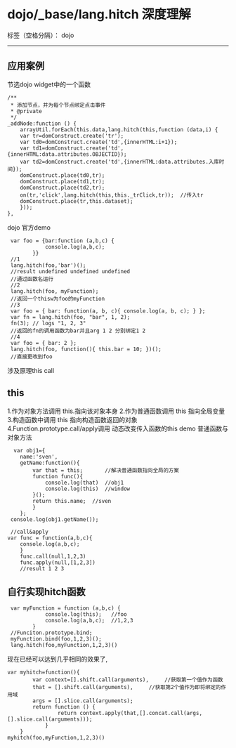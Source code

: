 ﻿# dojo/_base/lang.hitch 深度理解

标签（空格分隔）： dojo

---
## 应用案例
节选dojo widget中的一个函数
```.javascript
/**
 * 添加节点，并为每个节点绑定点击事件
 * @private
 */
_addNode:function () {
    arrayUtil.forEach(this.data,lang.hitch(this,function (data,i) {
    var tr=domConstruct.create('tr');
    var td0=domConstruct.create('td',{innerHTML:i+1});
    var td1=domConstruct.create('td',{innerHTML:data.attributes.OBJECTID});
    var td2=domConstruct.create('td',{innerHTML:data.attributes.入库时间});
    domConstruct.place(td0,tr);
    domConstruct.place(td1,tr);
    domConstruct.place(td2,tr);
    on(tr,'click',lang.hitch(this,this._trClick,tr));  //传入tr
    domConstruct.place(tr,this.dataset);
    }));
},
```

dojo 官方demo
```.javascript
 var foo = {bar:function (a,b,c) {
            console.log(a,b,c);
        }}
 //1
 lang.hitch(foo,'bar')(); 
 //result undefined undefined undefined
 //通过函数名运行
 //2
 lang.hitch(foo, myFunction);
 //返回一个thisw为foo的myFunction
 //3
 var foo = { bar: function(a, b, c){ console.log(a, b, c); } };
 var fn = lang.hitch(foo, "bar", 1, 2);
 fn(3); // logs "1, 2, 3"
 //返回的fn的调用函数为bar并且arg 1 2 分别绑定1 2
 //4
 var foo = { bar: 2 };
 lang.hitch(foo, function(){ this.bar = 10; })();
 //直接更改到foo
```


涉及原理this call
## this

 1.作为对象方法调用
 this.指向该对象本身
 2.作为普通函数调用
 this 指向全局变量
 3.构造函数中调用
 this 指向构造函数返回的对象
 4.Function.prototype.call/apply调用
 动态改变传入函数的this
 demo 普通函数与对象方法
```.javascript
  var obj1={
    name:'sven',
    getName:function(){
        var that = this;       //解决普通函数指向全局的方案
        function func(){
            console.log(that)  //obj1
            console.log(this)  //window
        }();
        return this.name;  //sven
        }
    };
 console.log(obj1.getName());
```
 
```.javascript
 //call&apply
var func = function(a,b,c){
    console.log(a,b,c);
    }
    func.call(null,1,2,3) 
    func.apply(null,[1,2,3])
    //result 1 2 3
```

## 自行实现hitch函数
```.javascript
 var myFunction = function (a,b,c) {
            console.log(this);   //foo
            console.log(a,b,c);  //1,2,3
        }
 //Funciton.prototype.bind;
 myFunction.bind(foo,1,2,3)();
 lang.hitch(foo,myFunction,1,2,3)()
```
现在已经可以达到几乎相同的效果了,
```.javascirpt
var myhitch=function(){
        var context=[].shift.call(arguments),     //获取第一个值作为函数
        that = [].shift.call(arguments),     //获取第2个值作为即将绑定的作用域
        args = [].slice.call(arguments);
        return function () {
                return context.apply(that,[].concat.call(args,[].slice.call(arguments)));
            }
    }
myhitch(foo,myFunction,1,2,3)()
```


 